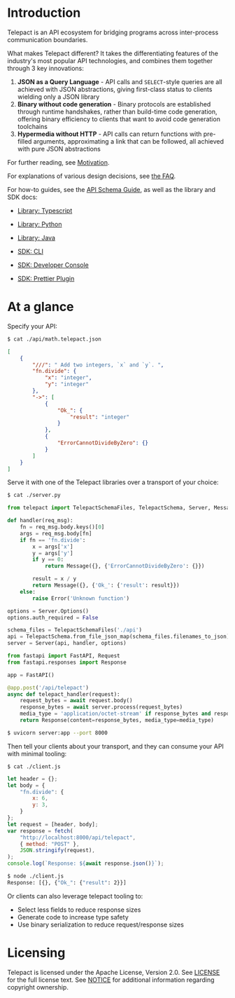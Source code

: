 # Introduction

Telepact is an API ecosystem for bridging programs across inter-process
communication boundaries.

What makes Telepact different? It takes the differentiating features of the
industry's most popular API technologies, and combines them together through 3
key innovations:

1. **JSON as a Query Language** - API calls and `SELECT`-style queries are all
   achieved with JSON abstractions, giving first-class status to clients
   wielding only a JSON library
2. **Binary without code generation** - Binary protocols are established through
   runtime handshakes, rather than build-time code generation, offering binary
   efficiency to clients that want to avoid code generation toolchains
3. **Hypermedia without HTTP** - API calls can return functions with pre-filled
   arguments, approximating a link that can be followed, all achieved with pure
   JSON abstractions

For further reading, see [Motivation](./doc/motivation.md).

For explanations of various design decisions, see [the FAQ](./doc/faq.md).

For how-to guides, see the [API Schema Guide](./doc/schema-guide.md), as well as
the library and SDK docs:

-   [Library: Typescript](./lib/ts/README.md)
-   [Library: Python](./lib/py/README.md)
-   [Library: Java](./lib/java/README.md)

-   [SDK: CLI](./sdk/cli/README.md)
-   [SDK: Developer Console](./sdk/console/README.md)
-   [SDK: Prettier Plugin](./sdk/prettier/README.md)

# At a glance

Specify your API:

```sh
$ cat ./api/math.telepact.json
```

```json
[
    {
        "///": " Add two integers, `x` and `y`. ",
        "fn.divide": {
            "x": "integer",
            "y": "integer"
        },
        "->": [
            {
                "Ok_": {
                    "result": "integer"
                }
            },
            {
                "ErrorCannotDivideByZero": {}
            }
        ]
    }
]
```

Serve it with one of the Telepact libraries over a transport of your choice:

```sh
$ cat ./server.py
```

```py
from telepact import TelepactSchemaFiles, TelepactSchema, Server, Message

def handler(req_msg):
    fn = req_msg.body.keys()[0]
    args = req_msg.body[fn]
    if fn == 'fn.divide':
        x = args['x']
        y = args['y']
        if y == 0:
            return Message({}, {'ErrorCannotDivideByZero': {}})

        result = x / y
        return Message({}, {'Ok_': {'result': result}})
    else:
        raise Error('Unknown function')

options = Server.Options()
options.auth_required = False

schema_files = TelepactSchemaFiles('./api')
api = TelepactSchema.from_file_json_map(schema_files.filenames_to_json)
server = Server(api, handler, options)

from fastapi import FastAPI, Request
from fastapi.responses import Response

app = FastAPI()

@app.post('/api/telepact')
async def telepact_handler(request):
    request_bytes = await request.body()
    response_bytes = await server.process(request_bytes)
    media_type = 'application/octet-stream' if response_bytes and response_bytes[0] == 0x92 else 'application/json'
    return Response(content=response_bytes, media_type=media_type)
```

```sh
$ uvicorn server:app --port 8000
```

Then tell your clients about your transport, and they can consume your API with
minimal tooling:

```
$ cat ./client.js
```

```js
let header = {};
let body = {
    "fn.divide": {
        x: 6,
        y: 3,
    }
};
let request = [header, body];
var response = fetch(
    "http://localhost:8000/api/telepact",
    { method: "POST" },
    JSON.stringify(request),
);
console.log(`Response: ${await response.json()}`);
```

```sh
$ node ./client.js
Response: [{}, {"Ok_": {"result": 2}}]
```

Or clients can also leverage telepact tooling to:

-   Select less fields to reduce response sizes
-   Generate code to increase type safety
-   Use binary serialization to reduce request/response sizes

# Licensing

Telepact is licensed under the Apache License, Version 2.0. See
[LICENSE](LICENSE) for the full license text. See [NOTICE](NOTICE) for
additional information regarding copyright ownership.
